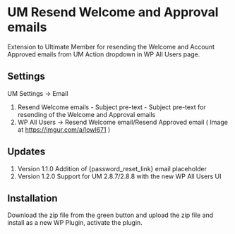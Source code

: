 # UM Resend Welcome and Approval emails
Extension to Ultimate Member for resending the Welcome and Account Approved emails from UM Action dropdown in WP All Users page.

## Settings
UM Settings -> Email
1. Resend Welcome emails - Subject pre-text - Subject pre-text for resending of the Welcome and Approval emails
2. WP All Users -> Resend Welcome email/Resend Approved email ( Image at https://imgur.com/a/lowl671 )

## Updates
1. Version 1.1.0 Addition of {password_reset_link} email placeholder
2. Version 1.2.0 Support for UM 2.8.7/2.8.8 with the new WP All Users UI

## Installation
Download the zip file from the green button and upload the zip file and install as a new WP Plugin, activate the plugin.

